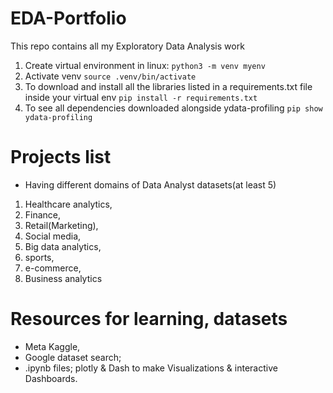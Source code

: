 # EDA-Portfolio
This repo contains all my Exploratory Data Analysis work

1. Create virtual environment in linux: 
`python3 -m venv myenv`
2. Activate venv
`source .venv/bin/activate`
3. To download and install all the libraries listed in a requirements.txt file inside your virtual env
`pip install -r requirements.txt`
4. To see all dependencies downloaded alongside ydata-profiling
`pip show ydata-profiling`

# Projects list
- Having different domains of Data Analyst datasets(at least 5)
1. Healthcare analytics, 
2. Finance, 
3. Retail(Marketing), 
4. Social media, 
5. Big data analytics, 
6. sports, 
7. e-commerce, 
8. Business analytics 

# Resources for learning, datasets
- Meta Kaggle, 
- Google dataset search; 
- .ipynb files; plotly & Dash to make Visualizations & interactive Dashboards.
